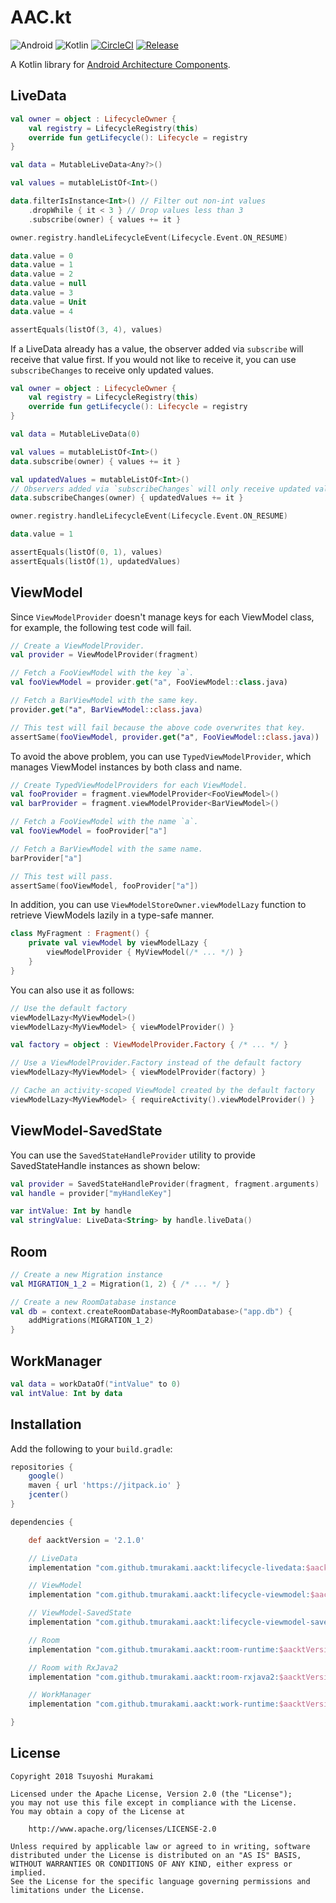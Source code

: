 # AAC.kt

![Android](https://img.shields.io/badge/Android-4.0%2B-blue.svg)
![Kotlin](https://img.shields.io/badge/Kotlin-1.3.61%2B-blue.svg)
[![CircleCI](https://circleci.com/gh/tmurakami/aackt.svg?style=shield)](https://circleci.com/gh/tmurakami/aackt)
[![Release](https://jitpack.io/v/tmurakami/aackt.svg)](https://jitpack.io/#tmurakami/aackt)

A Kotlin library for
[Android Architecture Components](https://developer.android.com/topic/libraries/architecture/).

## LiveData

```kotlin
val owner = object : LifecycleOwner {
    val registry = LifecycleRegistry(this)
    override fun getLifecycle(): Lifecycle = registry
}

val data = MutableLiveData<Any?>()

val values = mutableListOf<Int>()

data.filterIsInstance<Int>() // Filter out non-int values
    .dropWhile { it < 3 } // Drop values less than 3
    .subscribe(owner) { values += it }

owner.registry.handleLifecycleEvent(Lifecycle.Event.ON_RESUME)

data.value = 0
data.value = 1
data.value = 2
data.value = null
data.value = 3
data.value = Unit
data.value = 4

assertEquals(listOf(3, 4), values)
```

If a LiveData already has a value, the observer added via `subscribe`
will receive that value first. If you would not like to receive it, you
can use `subscribeChanges` to receive only updated values.

```kotlin
val owner = object : LifecycleOwner {
    val registry = LifecycleRegistry(this)
    override fun getLifecycle(): Lifecycle = registry
}

val data = MutableLiveData(0)

val values = mutableListOf<Int>()
data.subscribe(owner) { values += it }

val updatedValues = mutableListOf<Int>()
// Observers added via `subscribeChanges` will only receive updated values.
data.subscribeChanges(owner) { updatedValues += it }

owner.registry.handleLifecycleEvent(Lifecycle.Event.ON_RESUME)

data.value = 1

assertEquals(listOf(0, 1), values)
assertEquals(listOf(1), updatedValues)
```

## ViewModel

Since `ViewModelProvider` doesn't manage keys for each ViewModel
class, for example, the following test code will fail.

```kotlin
// Create a ViewModelProvider.
val provider = ViewModelProvider(fragment)

// Fetch a FooViewModel with the key `a`.
val fooViewModel = provider.get("a", FooViewModel::class.java)

// Fetch a BarViewModel with the same key.
provider.get("a", BarViewModel::class.java)

// This test will fail because the above code overwrites that key.
assertSame(fooViewModel, provider.get("a", FooViewModel::class.java))
```

To avoid the above problem, you can use `TypedViewModelProvider`, which
manages ViewModel instances by both class and name.

```kotlin
// Create TypedViewModelProviders for each ViewModel.
val fooProvider = fragment.viewModelProvider<FooViewModel>()
val barProvider = fragment.viewModelProvider<BarViewModel>()

// Fetch a FooViewModel with the name `a`.
val fooViewModel = fooProvider["a"]

// Fetch a BarViewModel with the same name.
barProvider["a"]

// This test will pass.
assertSame(fooViewModel, fooProvider["a"])
```

In addition, you can use `ViewModelStoreOwner.viewModelLazy` function to
retrieve ViewModels lazily in a type-safe manner.

```kotlin
class MyFragment : Fragment() {
    private val viewModel by viewModelLazy {
        viewModelProvider { MyViewModel(/* ... */) }
    }
}
```

You can also use it as follows:

```kotlin
// Use the default factory
viewModelLazy<MyViewModel>()
viewModelLazy<MyViewModel> { viewModelProvider() }
```

```kotlin
val factory = object : ViewModelProvider.Factory { /* ... */ }

// Use a ViewModelProvider.Factory instead of the default factory
viewModelLazy<MyViewModel> { viewModelProvider(factory) }
```

```kotlin
// Cache an activity-scoped ViewModel created by the default factory
viewModelLazy<MyViewModel> { requireActivity().viewModelProvider() }
```

## ViewModel-SavedState

You can use the `SavedStateHandleProvider` utility to provide
SavedStateHandle instances as shown below:

```kotlin
val provider = SavedStateHandleProvider(fragment, fragment.arguments)
val handle = provider["myHandleKey"]

var intValue: Int by handle
val stringValue: LiveData<String> by handle.liveData()
```

## Room

```kotlin
// Create a new Migration instance
val MIGRATION_1_2 = Migration(1, 2) { /* ... */ }

// Create a new RoomDatabase instance
val db = context.createRoomDatabase<MyRoomDatabase>("app.db") {
    addMigrations(MIGRATION_1_2)
}
```

## WorkManager

```kotlin
val data = workDataOf("intValue" to 0)
val intValue: Int by data
```

## Installation

Add the following to your `build.gradle`:

```groovy
repositories {
    google()
    maven { url 'https://jitpack.io' }
    jcenter()
}

dependencies {

    def aacktVersion = '2.1.0'

    // LiveData
    implementation "com.github.tmurakami.aackt:lifecycle-livedata:$aacktVersion"

    // ViewModel
    implementation "com.github.tmurakami.aackt:lifecycle-viewmodel:$aacktVersion"

    // ViewModel-SavedState
    implementation "com.github.tmurakami.aackt:lifecycle-viewmodel-savedstate:$aacktVersion"

    // Room
    implementation "com.github.tmurakami.aackt:room-runtime:$aacktVersion"

    // Room with RxJava2
    implementation "com.github.tmurakami.aackt:room-rxjava2:$aacktVersion"

    // WorkManager
    implementation "com.github.tmurakami.aackt:work-runtime:$aacktVersion"

}
```

## License

```
Copyright 2018 Tsuyoshi Murakami

Licensed under the Apache License, Version 2.0 (the "License");
you may not use this file except in compliance with the License.
You may obtain a copy of the License at

    http://www.apache.org/licenses/LICENSE-2.0

Unless required by applicable law or agreed to in writing, software
distributed under the License is distributed on an "AS IS" BASIS,
WITHOUT WARRANTIES OR CONDITIONS OF ANY KIND, either express or implied.
See the License for the specific language governing permissions and
limitations under the License.
```
